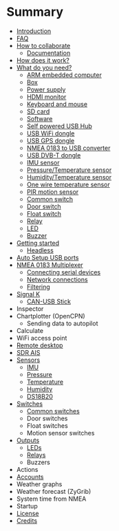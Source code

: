 # Summary

* [Introduction](README.md)
* [FAQ](faq.md)
* [How to collaborate](how_to_collaborate.md)
    * [Documentation](documentation.md)
* [How does it work?](how_does_it_work.md)
* [What do you need?](what_do_you_need.md)
    * [ARM embedded computer](arm_computer.md)
    * [Box](box.md)
    * [Power supply](power_supply.md)
    * [HDMI monitor](monitor.md)
    * [Keyboard and mouse](keyboard.md)
    * [SD card](sd_card.md)
    * [Software](software.md)
    * [Self powered USB Hub](hub.md)
    * [USB WiFi dongle](wifi_dongle.md)
    * [USB GPS dongle](gps_dongle.md)
    * [NMEA 0183 to USB converter](nmea_converter.md)
    * [USB DVB-T dongle](dvb-t_dongle.md)
    * [IMU sensor](imu_sensor.md)
    * [Pressure\/Temperature sensor](pressure_sensor.md)
    * [Humidity\/Temperature sensor](humidity_sensor.md)
    * [One wire temperature sensor](1w_temp_sensor.md)
    * [PIR motion sensor](motion.md)
    * [Common switch](common_sw.md)
    * [Door switch](door_sw.md)
    * [Float switch](float_sw.md)
    * [Relay](relay.md)
    * [LED](led.md)
    * [Buzzer](buzzer.md)
* [Getting started](getting_started.md)
    * [Headless](headless.md)
* [Auto Setup USB ports](auto-setup-usb-ports.md)
* [NMEA 0183 Multiplexer](nmea_multiplexer.md)
    * [Connecting serial devices](connecting-serial-devices.md)
    * [Network connections](network-connections.md)
    * [Filtering](filtering.md)
* [Signal K](signalk.md)
    * [CAN-USB Stick](can-usb.md)
* Inspector
* Chartplotter \(OpenCPN\)
    * Sending data to autopilot
* Calculate
* WiFi access point
* [Remote desktop](remote_desktop.md)
* [SDR AIS](sdr_ais.md)
* [Sensors](sensors.md)
    * [IMU](imu.md)
    * [Pressure](pressure.md)
    * [Temperature](temperature.md)
    * [Humidity](humidity.md)
    * [DS18B20](DS18B20.md)
* [Switches](switches.md)
    * [Common switches](common_sws.md)
    * Door switches
    * Float switches
    * Motion sensor switches
* [Outputs](outputs.md)
    * [LEDs](leds.md)
    * [Relays](relays.md)
    * Buzzers
* Actions
* [Accounts](accounts.md)
* Weather graphs
* Weather forecast \(ZyGrib\)
* System time from NMEA
* Startup
* [License](license.md)
* [Credits](credits.md)

